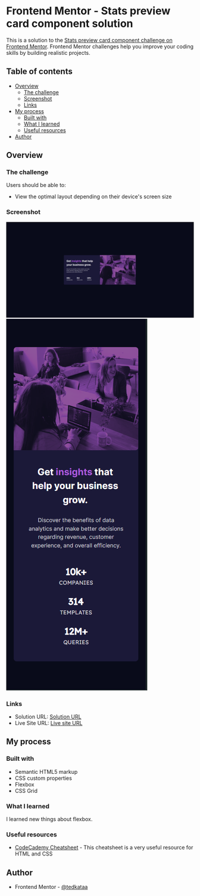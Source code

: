 # Frontend Mentor - Stats preview card component solution

This is a solution to the [Stats preview card component challenge on Frontend Mentor](https://www.frontendmentor.io/challenges/stats-preview-card-component-8JqbgoU62). Frontend Mentor challenges help you improve your coding skills by building realistic projects. 

## Table of contents

- [Overview](#overview)
  - [The challenge](#the-challenge)
  - [Screenshot](#screenshot)
  - [Links](#links)
- [My process](#my-process)
  - [Built with](#built-with)
  - [What I learned](#what-i-learned)
  - [Useful resources](#useful-resources)
- [Author](#author)


## Overview

### The challenge

Users should be able to:

- View the optimal layout depending on their device's screen size

### Screenshot
![](./images/screenshot.png)
![](./images/screenshot_mobile.png)

### Links

- Solution URL: [Solution URL](https://www.frontendmentor.io/solutions/stats-preview-card-component-N0qm7Lq6HJ)
- Live Site URL: [Live site URL](https://stats-preview-card-component-tedkata.vercel.app/)

## My process

### Built with

- Semantic HTML5 markup
- CSS custom properties
- Flexbox
- CSS Grid

### What I learned

I learned new things about flexbox.

### Useful resources
- [CodeCademy Cheatsheet](https://www.codecademy.com/resources/cheatsheets/language/html-css) - This cheatsheet is a very useful resource for HTML and CSS


## Author
- Frontend Mentor - [@tedkataa](https://www.frontendmentor.io/profile/tedkataa)